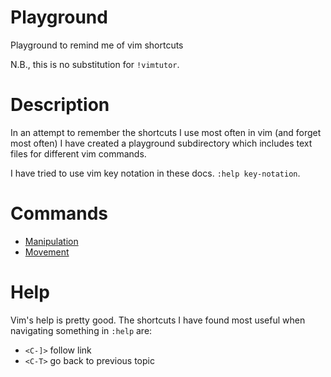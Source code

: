 # Playground
Playground to remind me of vim shortcuts

N.B., this is no substitution for `!vimtutor`.

# Description
In an attempt to remember the shortcuts I use most often in vim (and forget
most often) I have created a playground subdirectory which includes text files
for different vim commands.

I have tried to use vim key notation in these docs. `:help key-notation`.

# Commands
* [Manipulation](playground/manipulation.md)
* [Movement](playground/movement.md)

# Help
Vim's help is pretty good. The shortcuts I have found most useful when
navigating something in `:help` are:

* `<C-]>` follow link
* `<C-T>` go back to previous topic

